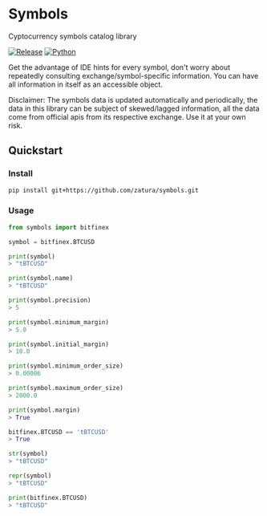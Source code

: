 # Symbols  
Cyptocurrency symbols catalog library  

[![Release](https://img.shields.io/badge/release-v0.0.4--pre--alpha-orange.svg)](https://github.com/zautra/symbols)
[![Python](https://img.shields.io/badge/Python-3.10|3.11-blue.svg)](https://github.com/zautra/symbols)

  


Get the advantage of IDE hints for every symbol, don't worry about repeatedly consulting exchange/symbol-specific information.
You can have all information in itself as an accessible object.

Disclaimer: The symbols data is updated automatically and periodically, the data in this library can be subject 
of skewed/lagged information, all the data come from official apis from its respective exchange. 
Use it at your own risk.

## Quickstart

### Install
```bash
pip install git+https://github.com/zatura/symbols.git
```
  
### Usage
```python
from symbols import bitfinex

symbol = bitfinex.BTCUSD  

print(symbol)
> "tBTCUSD"

print(symbol.name)
> "tBTCUSD"

print(symbol.precision)
> 5

print(symbol.minimum_margin)
> 5.0

print(symbol.initial_margin)
> 10.0

print(symbol.minimum_order_size)
> 0.00006

print(symbol.maximum_order_size)
> 2000.0

print(symbol.margin)
> True

bitfinex.BTCUSD == 'tBTCUSD'
> True

str(symbol)
> "tBTCUSD"

repr(symbol)
> "tBTCUSD"

print(bitfinex.BTCUSD)
> "tBTCUSD"
```
